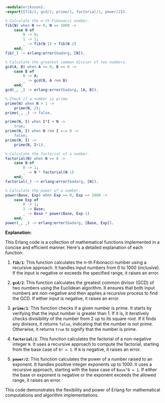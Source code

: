 ```erlang
-module(eriksson).
-export([fib/1, gcd/2, prime/1, factorial/1, power/2]).

% Calculate the n-th Fibonacci number.
fib(N) when N >= 0, N =< 1000 ->
    case N of
        0 -> 0;
        1 -> 1;
        _ -> fib(N-1) + fib(N-2)
    end;
fib(_) -> erlang:error(badarg, [N]).

% Calculate the greatest common divisor of two numbers.
gcd(A, B) when A >= 0, B >= 0 ->
    case B of
        0 -> A;
        _ -> gcd(B, A rem B)
    end;
gcd(_, _) -> erlang:error(badarg, [A, B]).

% Check if a number is prime.
prime(N) when N > 1 ->
    prime(N, 2);
prime(_, _) -> false.

prime(N, I) when I*I > N ->
    true;
prime(N, I) when N rem I =:= 0 ->
    false;
prime(N, I) ->
    prime(N, I+1).

% Calculate the factorial of a number.
factorial(N) when N >= 0 ->
    case N of
        0 -> 1;
        _ -> N * factorial(N-1)
    end;
factorial(_) -> erlang:error(badarg, [N]).

% Calculate the power of a number.
power(Base, Exp) when Exp >= 0, Exp =< 1000 ->
    case Exp of
        0 -> 1;
        1 -> Base;
        _ -> Base * power(Base, Exp-1)
    end;
power(_, _) -> erlang:error(badarg, [Base, Exp]).
```

**Explanation:**

This Erlang code is a collection of mathematical functions implemented in a concise and efficient manner. Here's a detailed explanation of each function:

1. **`fib/1`**: This function calculates the n-th Fibonacci number using a recursive approach. It handles input numbers from 0 to 1000 (inclusive). If the input is negative or exceeds the specified range, it raises an error.

2. **`gcd/2`**: This function calculates the greatest common divisor (GCD) of two numbers using the Euclidean algorithm. It ensures that both input numbers are non-negative and then applies a recursive process to find the GCD. If either input is negative, it raises an error.

3. **`prime/1`**: This function checks if a given number is prime. It starts by verifying that the input number is greater than 1. If it is, it iteratively checks divisibility of the number from 2 up to its square root. If it finds any divisors, it returns `false`, indicating that the number is not prime. Otherwise, it returns `true` to signify that the number is prime.

4. **`factorial/1`**: This function calculates the factorial of a non-negative integer `N`. It uses a recursive approach to compute the factorial, starting from the base case of `0! = 1`. If `N` is negative, it raises an error.

5. **`power/2`**: This function calculates the power of a number raised to an exponent. It handles positive integer exponents up to 1000. It uses a recursive approach, starting with the base case of `Base^0 = 1`. If either the base or exponent is negative or the exponent exceeds the allowed range, it raises an error.

This code demonstrates the flexibility and power of Erlang for mathematical computations and algorithm implementations.